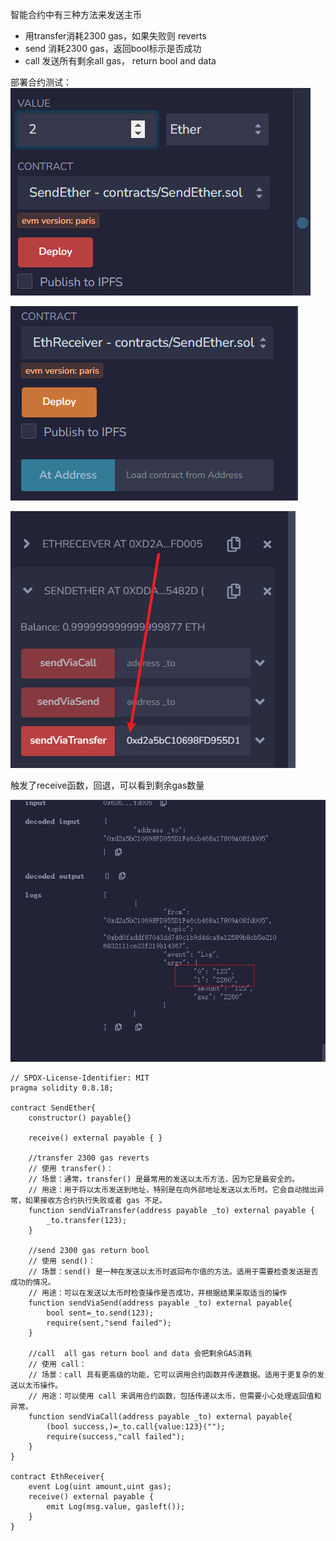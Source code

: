 智能合约中有三种方法来发送主币

- 用transfer消耗2300 gas，如果失败则 reverts 
- send 消耗2300 gas，返回bool标示是否成功
- call  发送所有剩余all gas， return bool and data 

部署合约测试：
![image-20231127154735601](assets\image-20231127154735601.png)

![image-20231127154756180](assets\image-20231127154756180.png)



![image-20231129180601962](assets\image-20231129180601962.png)

触发了receive函数，回退，可以看到剩余gas数量

![image-20231129180712808](assets\image-20231129180712808.png)

```
// SPDX-License-Identifier: MIT
pragma solidity 0.8.18;

contract SendEther{
    constructor() payable{}

    receive() external payable { }

    //transfer 2300 gas reverts 
    // 使用 transfer()：
    // 场景：通常，transfer() 是最常用的发送以太币方法，因为它是最安全的。
    // 用途：用于将以太币发送到地址，特别是在向外部地址发送以太币时。它会自动抛出异常，如果接收方合约执行失败或者 gas 不足。
    function sendViaTransfer(address payable _to) external payable {
        _to.transfer(123);
    }

    //send 2300 gas return bool
    // 使用 send()：
    // 场景：send() 是一种在发送以太币时返回布尔值的方法。适用于需要检查发送是否成功的情况。
    // 用途：可以在发送以太币时检查操作是否成功，并根据结果采取适当的操作
    function sendViaSend(address payable _to) external payable{
        bool sent=_to.send(123);
        require(sent,"send failed");
    }

    //call  all gas return bool and data 会把剩余GAS消耗
    // 使用 call：
    // 场景：call 具有更高级的功能，它可以调用合约函数并传递数据。适用于更复杂的发送以太币操作。
    // 用途：可以使用 call 来调用合约函数，包括传递以太币，但需要小心处理返回值和异常。
    function sendViaCall(address payable _to) external payable{
        (bool success,)=_to.call{value:123}("");
        require(success,"call failed");
    }
}

contract EthReceiver{
    event Log(uint amount,uint gas);
    receive() external payable { 
        emit Log(msg.value, gasleft());
    }
}
```

